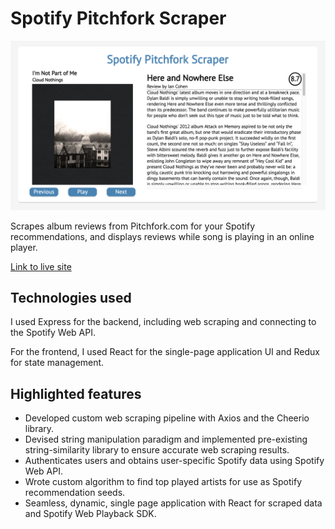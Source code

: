 # Spotify Pitchfork Scraper

![screenshot](https://raw.githubusercontent.com/pvklee/spotify_pitchfork_scraper/master/readme_images/Screen%20Shot%202019-06-13%20at%2010.50.47%20AM.png)

Scrapes album reviews from Pitchfork.com for your Spotify recommendations, and displays reviews while song is playing in an online player.

[Link to live site](https://spotify-pitchfork-scraper.herokuapp.com/) 

## Technologies used

I used Express for the backend, including web scraping and connecting to the Spotify Web API.

For the frontend, I used React for the single-page application UI and Redux for state management.

## Highlighted features

* Developed custom web scraping pipeline with Axios and the Cheerio library.
* Devised string manipulation paradigm and implemented pre-existing string-similarity library to ensure accurate web scraping results.
* Authenticates users and obtains user-specific Spotify data using Spotify Web API.
* Wrote custom algorithm to find top played artists for use as Spotify recommendation seeds.
* Seamless, dynamic, single page application with React for scraped data and Spotify Web Playback SDK.
